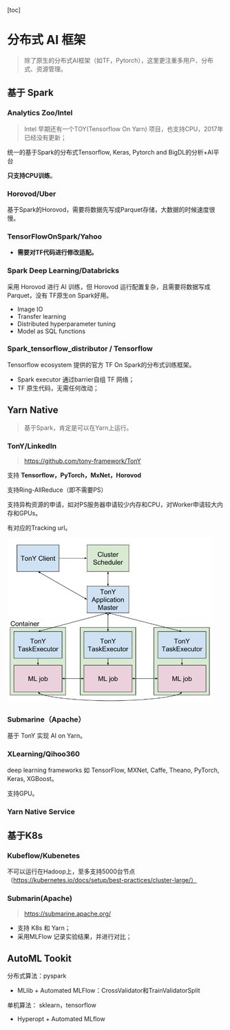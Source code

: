[toc]

# 分布式 AI 框架

> 除了原生的分布式AI框架（如TF，Pytorch），这里更注重多用户、分布式、资源管理。

## 基于 Spark

### Analytics Zoo/Intel

> Intel 早期还有一个TOY(Tensorflow On Yarn) 项目，也支持CPU，2017年已经没有更新；

统一的基于Spark的分布式Tensorflow, Keras, Pytorch and BigDL的分析+AI平台

**只支持CPU训练**。



### Horovod/Uber

基于Spark的Horovod，需要将数据先写成Parquet存储，大数据的时候速度很慢。



### TensorFlowOnSpark/Yahoo

- **需要对TF代码进行修改适配。**



### Spark Deep Learning/Databricks

采用 Horovod 进行 AI 训练，但 Horovod 运行配置复杂，且需要将数据写成Parquet，没有 TF原生on Spark好用。

- Image IO
- Transfer learning
- Distributed hyperparameter tuning
- Model as SQL functions



### Spark_tensorflow_distributor / Tensorflow

Tensorflow ecosystem 提供的官方 TF On Spark的分布式训练框架。

- Spark executor 通过barrier自组 TF 网络；
- TF 原生代码，无需任何改动；



## Yarn Native

> 基于Spark，肯定是可以在Yarn上运行。

### TonY/LinkedIn

> https://github.com/tony-framework/TonY

支持 **Tensorflow，PyTorch，MxNet，Horovod**

支持Ring-AllReduce（即不需要PS）

支持异构资源的申请，如对PS服务器申请较少内存和CPU，对Worker申请较大内存和GPUs。

有对应的Tracking url。

<img src="pics/tony_architecture.png" alt="tony arch" style="zoom:60%;" />

### Submarine（Apache）

基于 TonY 实现 AI on Yarn。



### XLearning/Qihoo360

deep learning frameworks 如 TensorFlow, MXNet, Caffe, Theano, PyTorch, Keras, XGBoost。

支持GPU。



### Yarn Native Service



## 基于K8s

### Kubeflow/Kubenetes

不可以运行在Hadoop上，至多支持5000台节点（https://kubernetes.io/docs/setup/best-practices/cluster-large/）



### Submarin(Apache)

> https://submarine.apache.org/

- 支持 K8s 和 Yarn；
- 采用MLFlow 记录实验结果，并进行对比；



## AutoML Tookit

分布式算法：pyspark

- MLlib + Automated MLFlow：CrossValidator和TrainValidatorSplit

单机算法： sklearn，tensorflow

- Hyperopt + Automated MLflow 